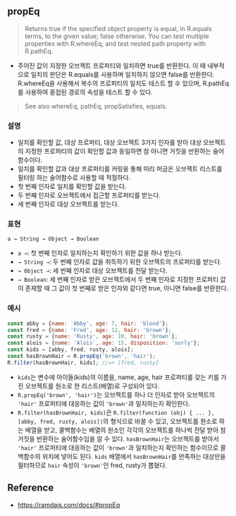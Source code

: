 ## propEq
> Returns true if the specified object property is equal, in R.equals terms, to the given value; false otherwise. You can test multiple properties with R.whereEq, and test nested path property with R.pathEq.
- 주어진 값이 지정한 오브젝트 프로퍼티와 일치하면 true를 반환한다. 이 때 내부적으로 일치의 판단은 R.equals를 사용하며 일치하지 않으면 false를 반환한다. R.whereEq을 사용해서 복수의 프로퍼티의 일치도 테스트 할 수 있으며, R.pathEq를 사용하여 중접된 경로의 속성을 테스트 할 수 있다.

> See also whereEq, pathEq, propSatisfies, equals.

### 설명
- 일치를 확인할 값, 대상 프로퍼티, 대상 오브젝트 3가지 인자를 받아 대상 오브젝트의 지정한 프로퍼티의 값이 확인할 값과 동일하면 참 아니면 거짓을 반환하는 술어함수이다.
- 일치를 확인할 값과 대상 프로퍼티를 커링을 통해 미리 머금은 오브젝트 리스트를 필터링 하는 술어함수로 사용할 때 적절하다.
- 첫 번째 인자로 일치를 확인할 값을 받는다.
- 두 번째 인자로 오브젝트에서 접근할 프로퍼티를 받는다.
- 세 번째 인자로 대상 오브젝트를 받는다.

### 표현
```
a → String → Object → Boolean
```
- `a →`: 첫 번째 인자로 일치하는지 확인하기 위한 값을 하나 받는다.
- `→ String →`: 두 번째 인자로 값을 취득하기 위한 오브젝트의 프로퍼티를 받는다.
- `→ Object →`: 세 번째 인자로 대상 오브젝트를 전달 받는다.
- `→ Boolean`: 세 번째 인자로 받은 오브젝트에서 두 번째 인자로 지정한 프로퍼티 값이 존재할 때 그 값이 첫 번째로 받은 인자와 같다면 true, 아니면 false를 반환한다.

### 예시
```js
const abby = {name: 'Abby', age: 7, hair: 'blond'};
const fred = {name: 'Fred', age: 12, hair: 'brown'};
const rusty = {name: 'Rusty', age: 10, hair: 'brown'};
const alois = {name: 'Alois', age: 15, disposition: 'surly'};
const kids = [abby, fred, rusty, alois];
const hasBrownHair = R.propEq('brown', 'hair');
R.filter(hasBrownHair, kids); //=> [fred, rusty]
```
- `kids`는 변수에 아이들(kids)의 이름을, name, age, hair 프로퍼티를 갖는 키를 가진 오브젝트를 원소로 한 리스트(배열)로 구성되어 있다.
- `R.propEq('brown', 'hair')`는 오브젝트를 하나 더 인자로 받아 오브젝트의 `'hair'` 프로퍼티에 대응하는 값이 `'brown'`과 일치하는지 확인한다.
- `R.filter(hasBrownHair, kids)`은 `R.filter(function (obj) { ... }, [abby, fred, rusty, alois])`의 형식으로 바꿀 수 있고, 오브젝트를 원소로 하는 배열을 받고, 콜백함수는 배열의 원소인 각각의 오브젝트를 하나씩 전달 받아 참 거짓을 반환하는 술어함수임을 알 수 있다. `hasBrownHair`는 오브젝트를 받아서 `'hair'` 프로퍼티에 대응하는 값이 `'brown'`과 일치하는지 확인하는 함수이므로 콜백함수의 위치에 넣어도 된다. `kids` 배열에서 `hasBrownHair`를 만족하는 대상만을 필터하므로 `hair` 속성이 `'brown'`인 fred, rusty가 뽑혔다.

## Reference
- https://ramdajs.com/docs/#propEq

